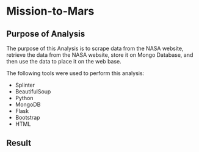 # Mission-to-Mars

## Purpose of Analysis
The purpose of this Analysis is to scrape data from the NASA website, retrieve the data from the NASA website, store it on Mongo Database, and then use the data to place it on the web base.

The following tools were used to perform this analysis:
- Splinter
- BeautifulSoup
- Python
- MongoDB
- Flask
- Bootstrap
- HTML

## Result
